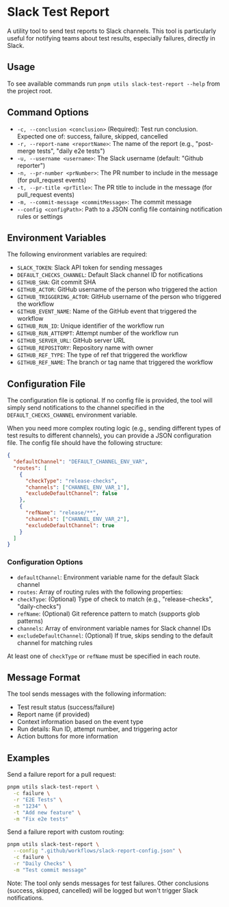 # Slack Test Report

A utility tool to send test reports to Slack channels. This tool is particularly useful for notifying teams about test results, especially failures, directly in Slack.

## Usage

To see available commands run `pnpm utils slack-test-report --help` from the project root.

## Command Options

-    `-c, --conclusion <conclusion>` (Required): Test run conclusion. Expected one of: success, failure, skipped, cancelled
-    `-r, --report-name <reportName>`: The name of the report (e.g., "post-merge tests", "daily e2e tests")
-    `-u, --username <username>`: The Slack username (default: "Github reporter")
-    `-n, --pr-number <prNumber>`: The PR number to include in the message (for pull_request events)
-    `-t, --pr-title <prTitle>`: The PR title to include in the message (for pull_request events)
-    `-m, --commit-message <commitMessage>`: The commit message
-    `--config <configPath>`: Path to a JSON config file containing notification rules or settings

## Environment Variables

The following environment variables are required:

-    `SLACK_TOKEN`: Slack API token for sending messages
-    `DEFAULT_CHECKS_CHANNEL`: Default Slack channel ID for notifications
-    `GITHUB_SHA`: Git commit SHA
-    `GITHUB_ACTOR`: GitHub username of the person who triggered the action
-    `GITHUB_TRIGGERING_ACTOR`: GitHub username of the person who triggered the workflow
-    `GITHUB_EVENT_NAME`: Name of the GitHub event that triggered the workflow
-    `GITHUB_RUN_ID`: Unique identifier of the workflow run
-    `GITHUB_RUN_ATTEMPT`: Attempt number of the workflow run
-    `GITHUB_SERVER_URL`: GitHub server URL
-    `GITHUB_REPOSITORY`: Repository name with owner
-    `GITHUB_REF_TYPE`: The type of ref that triggered the workflow
-    `GITHUB_REF_NAME`: The branch or tag name that triggered the workflow

## Configuration File

The configuration file is optional. If no config file is provided, the tool will simply send notifications to the channel specified in the `DEFAULT_CHECKS_CHANNEL` environment variable.

When you need more complex routing logic (e.g., sending different types of test results to different channels), you can provide a JSON configuration file. The config file should have the following structure:

```json
{
  "defaultChannel": "DEFAULT_CHANNEL_ENV_VAR",
  "routes": [
    {
      "checkType": "release-checks",
      "channels": ["CHANNEL_ENV_VAR_1"],
      "excludeDefaultChannel": false
    },
    {
      "refName": "release/**",
      "channels": ["CHANNEL_ENV_VAR_2"],
      "excludeDefaultChannel": true
    }
  ]
}
```

### Configuration Options

-    `defaultChannel`: Environment variable name for the default Slack channel
-    `routes`: Array of routing rules with the following properties:
-    `checkType`: (Optional) Type of check to match (e.g., "release-checks", "daily-checks")
-    `refName`: (Optional) Git reference pattern to match (supports glob patterns)
-    `channels`: Array of environment variable names for Slack channel IDs
-    `excludeDefaultChannel`: (Optional) If true, skips sending to the default channel for matching rules

At least one of `checkType` or `refName` must be specified in each route.

## Message Format

The tool sends messages with the following information:

-    Test result status (success/failure)
-    Report name (if provided)
-    Context information based on the event type
-    Run details: Run ID, attempt number, and triggering actor
-    Action buttons for more information

## Examples

Send a failure report for a pull request:

```bash
pnpm utils slack-test-report \
  -c failure \
  -r "E2E Tests" \
  -n "1234" \
  -t "Add new feature" \
  -m "Fix e2e tests"
```

Send a failure report with custom routing:

```bash
pnpm utils slack-test-report \
  --config ".github/workflows/slack-report-config.json" \
  -c failure \
  -r "Daily Checks" \
  -m "Test commit message"
```

Note: The tool only sends messages for test failures. Other conclusions (success, skipped, cancelled) will be logged but won't trigger Slack notifications.
